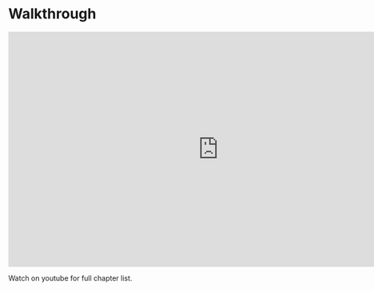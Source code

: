 # Walkthrough

<iframe width="840" height="472" src="https://www.youtube.com/embed/o3kNtE0PJok?start=45" title="YouTube video player" frameborder="0" allow="accelerometer; autoplay; clipboard-write; encrypted-media; gyroscope; picture-in-picture" allowfullscreen></iframe>

Watch on youtube for full chapter list.

